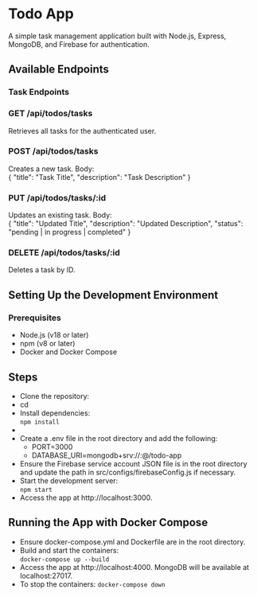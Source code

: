 # Todo App
A simple task management application built with Node.js, Express, MongoDB, and Firebase for authentication.  
## Available Endpoints
### Task Endpoints
### GET /api/todos/tasks 
Retrieves all tasks for the authenticated user.  
### POST /api/todos/tasks 
Creates a new task. 
Body:  
{
"title": "Task Title",
"description": "Task Description"
}
### PUT /api/todos/tasks/:id 
Updates an existing task. Body:  
{
"title": "Updated Title",
"description": "Updated Description",
"status": "pending | in progress | completed"
}
### DELETE /api/todos/tasks/:id 
Deletes a task by ID.  
## Setting Up the Development Environment
### Prerequisites
- Node.js (v18 or later)
- npm (v8 or later)
- Docker and Docker Compose
## Steps
- Clone the repository:  
- cd <repository-folder>
- Install dependencies:  
`npm install`
- 
- Create a .env file in the root directory and add the following:  
  - PORT=3000
  - DATABASE_URI=mongodb+srv://<username>:<password>@<cluster-url>/todo-app
- Ensure the Firebase service account JSON file is in the root directory and update the path in src/configs/firebaseConfig.js if necessary.  
- Start the development server:  
  `npm start`
- Access the app at http://localhost:3000.  
## Running the App with Docker Compose
- Ensure docker-compose.yml and Dockerfile are in the root directory.  
- Build and start the containers:  
`docker-compose up --build`
- Access the app at http://localhost:4000. MongoDB will be available at localhost:27017.  
- To stop the containers:
`docker-compose down`